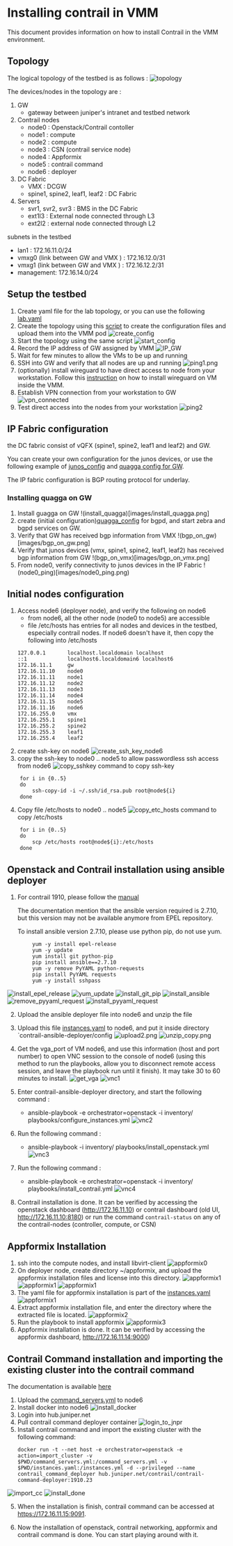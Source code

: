 # Installing contrail in VMM
This document provides information on how to install Contrail in the VMM environment.

## Topology
The logical topology of the testbed is as follows :
![topology](images/topology.png)

The devices/nodes in the topology are :

1. GW
    - gateway between juniper's intranet and testbed network
2. Contrail nodes 
    - node0 : Openstack/Contrail contoller
    - node1 : compute
    - node2 : compute
    - node3 : CSN (contrail service node)
    - node4 : Appformix
    - node5 : contrail command
    - node6 : deployer
3. DC Fabric
    - VMX : DCGW
    - spine1, spine2, leaf1, leaf2 : DC Fabric
4. Servers
    - svr1, svr2, svr3 : BMS in the DC Fabric
    - ext1l3 : External node connected through L3
    - ext2l2 : external node connected through L2

subnets in the testbed
- lan1 : 172.16.11.0/24
- vmxg0 (link between GW and VMX ) : 172.16.12.0/31
- vmxg1 (link between GW and VMX ) : 172.16.12.2/31
- management: 172.16.14.0/24

## Setup the testbed
1. Create yaml file for the lab topology, or you can use the following [lab.yaml](lab.yaml)
2. Create the topology using this [script](https://github.com/m1r24n/running_on_vmm) to create the configuration files and upload them into the VMM pod
![create_config](images/create_config.png)
3. Start the topology using the same script
![start_config](images/start_config.png)
4. Record the IP address of GW assigned by VMM
![IP_GW](images/IP_GW.png)
5. Wait for few minutes to allow the VMs to be up and running
6. SSH into GW and verify that all nodes are up and running
![ping1.png](images/ping1.png)
7. (optionally) install wireguard to have direct access to node from your workstation. Follow this [instruction](https://github.com/m1r24n/running_on_vmm/tree/master/install_wg_on_vmm) on how to install wireguard on VM inside the VMM.
8. Establish VPN connection from your workstation to GW
![vpn_connected](images/vpn_connected.png)
9. Test direct access into the nodes from your workstation
![ping2](images/ping2.png)

## IP Fabric configuration
the DC fabric consist of vQFX (spine1, spine2, leaf1 and leaf2) and GW.

You can create your own configuration for the junos devices, or use the following example of [junos_config](junos_config/) and [quagga config for GW](quagga_config/).

The IP fabric configuration is BGP routing protocol for underlay.

### Installing quagga on GW
1. Install guagga on GW
!(install_quagga)[images/install_quagga.png]
2. create (initial configuration)[quagga_config](quagga_config/bgpd.conf) for bgpd, and start zebra and bgpd services on GW. 
3. Verify that GW has received bgp information from VMX 
!(bgp_on_gw)[images/bgp_on_gw.png]
4. Verify that junos devices (vmx, spine1, spine2, leaf1, leaf2) has received bgp information from GW
!(bgp_on_vmx)[images/bgp_on_vmx.png]
5. From node0, verify connectivity to junos devices in the IP Fabric
!(node0_ping)[images/node0_ping.png)


## Initial nodes configuration 
1. Access node6 (deployer node), and verify the following on node6
    - from node6, all the other node (node0 to node5) are accessible
    - file /etc/hosts has entries for all nodes and devices in the testbed, especially contrail nodes. If node6 doesn't have it, then copy the following into /etc/hosts
    ```
    127.0.0.1       localhost.localdomain localhost
	::1             localhost6.localdomain6 localhost6
	172.16.11.1     gw
	172.16.11.10    node0
	172.16.11.11    node1
	172.16.11.12    node2
	172.16.11.13    node3
	172.16.11.14    node4
	172.16.11.15    node5
	172.16.11.16    node6
	172.16.255.0    vmx
	172.16.255.1    spine1
	172.16.255.2    spine2
	172.16.255.3    leaf1
	172.16.255.4    leaf2
    ```
2. create ssh-key on node6
![create_ssh_key_node6](images/create_ssh_key_node6.png)
3. copy the ssh-key to node0 .. node5 to allow passwordless ssh access from node6 
![copy_sshkey](images/copy_sshkey.png)
	command to copy ssh-key

```
	for i in {0..5}
	do
		ssh-copy-id -i ~/.ssh/id_rsa.pub root@node${i}
	done
```

4. Copy file /etc/hosts to node0 .. node5
![copy_etc_hosts](images/copy_etc_hosts.png)
command to copy /etc/hosts

```
	for i in {0..5}
	do
		scp /etc/hosts root@node${i}:/etc/hosts
	done 
```
## Openstack and Contrail installation using ansible deployer
1. For contrail 1910, please follow the [manual](https://www.juniper.net/documentation/en_US/contrail19/topics/concept/install-contrail-ocata-kolla-50.html)

	The documentation mention that the ansible version required is 2.7.10, 
	but this version may not be available anymore from EPEL repository.

	To install ansible version 2.7.10, please use python pip, do not use yum.

```
		yum -y install epel-release
		yum -y update
		yum install git python-pip
		pip install ansible==2.7.10
		yum -y remove PyYAML python-requests
		pip install PyYAML requests
		yum -y install sshpass
```

![install_epel_release](images/install_epel_release.png)
![yum_update](images/yum_update.png)
![install_git_pip](images/install_git_pip.png)
![install_ansible](images/install_ansible.png)
![remove_pyyaml_request](images/remove_pyyaml_request.png)
![install_pyyaml_request](images/install_pyyaml_request.png)

2. Upload the ansible deployer file into node6 and unzip the file
3. Upload this file [instances.yaml](instances.yaml) to node6, and put it inside directory `contrail-ansible-deployer/config
![upload2.png](images/upload2.png)
![unzip_copy.png](images/unzip_copy.png)

4. Get the vga_port of VM node6, and use this information (host and port number) to open VNC session to the console of node6 (using this method to run the playbooks, allow you to disconnect remote access session, and leave the playbook run until it finish). It may take 30 to 60 minutes to install.
![get_vga](images/get_vga.png)
![vnc1](images/vnc1.png)
5. Enter contrail-ansible-deployer directory, and start the following command :
    - ansible-playbook -e orchestrator=openstack -i inventory/ playbooks/configure_instances.yml
![vnc2](images/vnc2.png)
6. Run the following command :
    - ansible-playbook -i inventory/ playbooks/install_openstack.yml
![vnc3](images/vnc3.png)
7. Run the following command :
    - ansible-playbook -e orchestrator=openstack -i inventory/ playbooks/install_contrail.yml
![vnc4](images/vnc4.png)
8. Contrail installation is done. It can be verified by accessing the openstack dashboard (http://172.16.11.10) or contrail dashboard (old UI, http://172.16.11.10:8180) or run the command `contrail-status` on any of the contrail-nodes (controller, compute, or CSN)

## Appformix Installation
1. ssh into the compute nodes, and install libvirt-client
![appformix0](images/appformix0.png)
2. On deployer node, create directory ~/appformix, and upload the appformix installation files and license into this directory.
![appformix1](images/appformix1a.png)
![appformix1](images/appformix1b.png)
![appformix1](images/appformix1c.png)
3. The yaml file for appformix installation is part of the [instances.yaml](instances.yaml)
![appformix1](images/appformix1d.png)
4. Extract appformix installation file, and enter the directory where the extracted file is located.
![appformix2](images/appformix2.png)
5. Run the playbook to install appformix
![appformix3](images/appformix3.png)
6. Appformix installation is done. It can be verified by accessing the appformix dashboard, http://172.16.11.14:9000)

## Contrail Command installation and importing the existing cluster into the contrail command

The documentation is available [here](https://www.juniper.net/documentation/en_US/contrail19/topics/task/configuration/import-cluster-data-contrail-command.html)

1. Upload the [command_servers.yml](command_servers.yml) to node6
2. Install docker into node6
![install_docker](images/install_docker.png)
2. Login into hub.juniper.net
3. Pull contrail command deployer container
![login_to_jnpr](images/login_to_jnpr.png)
4. Install contrail command and import the existing cluster with the following command:
    ```
    docker run -t --net host -e orchestrator=openstack -e action=import_cluster -v $PWD/command_servers.yml:/command_servers.yml -v $PWD/instances.yaml:/instances.yml -d --privileged --name contrail_command_deployer hub.juniper.net/contrail/contrail-command-deployer:1910.23
    ```
![import_cc](images/import_cc.png)
![install_done](images/install_done.png)

5. When the installation is finish, contrail command can be accessed at https://172.16.11.15:9091.

6. Now the installation of openstack, contrail networking, appformix and contrail command is done. You can start playing around with it.
